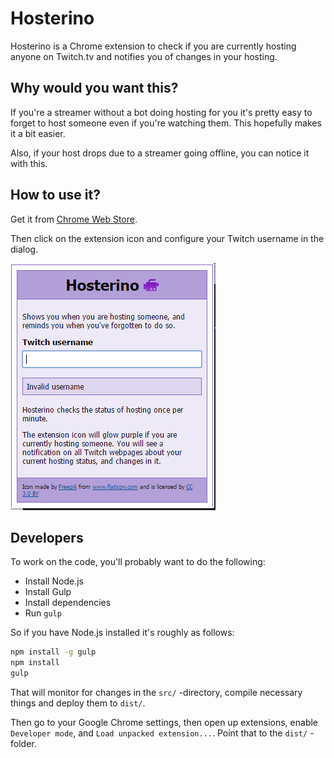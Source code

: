 # Hosterino

Hosterino is a Chrome extension to check if you are currently hosting anyone on Twitch.tv and notifies you of changes in your hosting.


## Why would you want this?

If you're a streamer without a bot doing hosting for you it's pretty easy to forget
to host someone even if you're watching them. This hopefully makes it a bit easier.

Also, if your host drops due to a streamer going offline, you can notice it with this.


## How to use it?

Get it from [Chrome Web Store](https://chrome.google.com/webstore/detail/hosterino/ameldpdckeebekhhifcgadeklklhoecb).

Then click on the extension icon and configure your Twitch username in the dialog.
 
![Settings Screenshot](settings.jpg?raw=true)


## Developers

To work on the code, you'll probably want to do the following:
 - Install Node.js
 - Install Gulp
 - Install dependencies
 - Run `gulp`

So if you have Node.js installed it's roughly as follows:

```bash
npm install -g gulp
npm install
gulp
```

That will monitor for changes in the `src/` -directory, compile necessary things and deploy them to `dist/`.

Then go to your Google Chrome settings, then open up extensions, enable `Developer mode`, and `Load unpacked extension...`. Point that to the `dist/` -folder.

